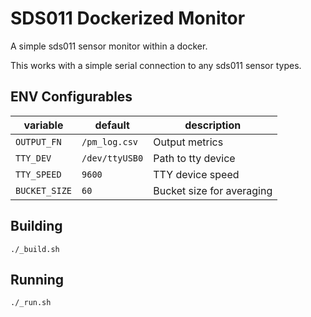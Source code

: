 # SDS011 Dockerized Monitor

A simple sds011 sensor monitor within a docker.

This works with a simple serial connection to any sds011 sensor types.

## ENV Configurables

|variable|default|description|
|---|---|---|
|`OUTPUT_FN`|`/pm_log.csv`|Output metrics|
|`TTY_DEV`|`/dev/ttyUSB0`|Path to tty device|
|`TTY_SPEED`|`9600`|TTY device speed|
|`BUCKET_SIZE`|`60`|Bucket size for averaging|

## Building

`./_build.sh`

## Running

`./_run.sh`
